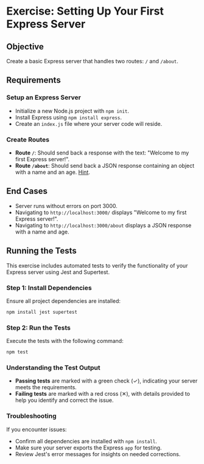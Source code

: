 
# Exercise: Setting Up Your First Express Server

## Objective
Create a basic Express server that handles two routes: `/` and `/about`.

## Requirements

### Setup an Express Server
- Initialize a new Node.js project with `npm init`.
- Install Express using `npm install express`.
- Create an `index.js` file where your server code will reside.

### Create Routes
- **Route `/`**: Should send back a response with the text: "Welcome to my first Express server!".
- **Route `/about`**: Should send back a JSON response containing an object with a name and an age. [Hint](https://expressjs.com/en/api.html#express.json).

## End Cases
- Server runs without errors on port 3000.
- Navigating to `http://localhost:3000/` displays "Welcome to my first Express server!".
- Navigating to `http://localhost:3000/about` displays a JSON response with a name and age.

## Running the Tests

This exercise includes automated tests to verify the functionality of your Express server using Jest and Supertest.

### Step 1: Install Dependencies
Ensure all project dependencies are installed:
```bash
npm install jest supertest
```

### Step 2: Run the Tests
Execute the tests with the following command:
```bash
npm test
```

### Understanding the Test Output
- **Passing tests** are marked with a green check (✓), indicating your server meets the requirements.
- **Failing tests** are marked with a red cross (✕), with details provided to help you identify and correct the issue.

### Troubleshooting
If you encounter issues:
- Confirm all dependencies are installed with `npm install`.
- Make sure your server exports the Express `app` for testing.
- Review Jest's error messages for insights on needed corrections.
